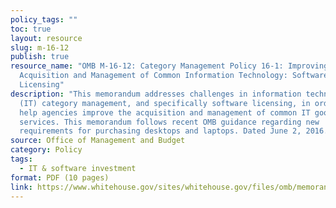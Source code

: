 ```yaml
---
policy_tags: ""
toc: true
layout: resource
slug: m-16-12
publish: true
resource_name: "OMB M-16-12: Category Management Policy 16-1: Improving the
  Acquisition and Management of Common Information Technology: Software
  Licensing"
description: "This memorandum addresses challenges in information technology
  (IT) category management, and specifically software licensing, in order to
  help agencies improve the acquisition and management of common IT goods and
  services. This memorandum follows recent OMB guidance regarding new
  requirements for purchasing desktops and laptops. Dated June 2, 2016. "
source: Office of Management and Budget
category: Policy
tags:
  - IT & software investment
format: PDF (10 pages)
link: https://www.whitehouse.gov/sites/whitehouse.gov/files/omb/memoranda/2016/m-16-12_1.pdf
---
```

